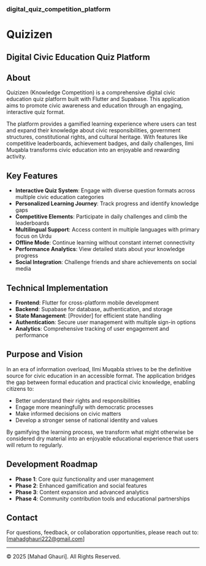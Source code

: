 ### digital_quiz_competition_platform

# Quizizen

## Digital Civic Education Quiz Platform

## About

Quizizen (Knowledge Competition) is a comprehensive digital civic education quiz platform built with Flutter and Supabase. This application aims to promote civic awareness and education through an engaging, interactive quiz format.

The platform provides a gamified learning experience where users can test and expand their knowledge about civic responsibilities, government structures, constitutional rights, and cultural heritage. With features like competitive leaderboards, achievement badges, and daily challenges, Ilmi Muqabla transforms civic education into an enjoyable and rewarding activity.

## Key Features

- **Interactive Quiz System**: Engage with diverse question formats across multiple civic education categories
- **Personalized Learning Journey**: Track progress and identify knowledge gaps
- **Competitive Elements**: Participate in daily challenges and climb the leaderboards
- **Multilingual Support**: Access content in multiple languages with primary focus on Urdu
- **Offline Mode**: Continue learning without constant internet connectivity
- **Performance Analytics**: View detailed stats about your knowledge progress
- **Social Integration**: Challenge friends and share achievements on social media

## Technical Implementation

- **Frontend**: Flutter for cross-platform mobile development
- **Backend**: Supabase for database, authentication, and storage
- **State Management**: [Provider] for efficient state handling
- **Authentication**: Secure user management with multiple sign-in options
- **Analytics**: Comprehensive tracking of user engagement and performance

## Purpose and Vision

In an era of information overload, Ilmi Muqabla strives to be the definitive source for civic education in an accessible format. The application bridges the gap between formal education and practical civic knowledge, enabling citizens to:

- Better understand their rights and responsibilities
- Engage more meaningfully with democratic processes
- Make informed decisions on civic matters
- Develop a stronger sense of national identity and values

By gamifying the learning process, we transform what might otherwise be considered dry material into an enjoyable educational experience that users will return to regularly.

## Development Roadmap

- **Phase 1**: Core quiz functionality and user management
- **Phase 2**: Enhanced gamification and social features
- **Phase 3**: Content expansion and advanced analytics
- **Phase 4**: Community contribution tools and educational partnerships

## Contact

For questions, feedback, or collaboration opportunities, please reach out to:
[mahadghauri222@gmail.com]

---

© 2025 [Mahad Ghauri]. All Rights Reserved.

